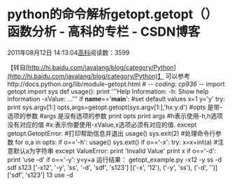 
# python的命令解析getopt.getopt（）函数分析 - 高科的专栏 - CSDN博客

2011年08月12日 14:13:04[高科](https://me.csdn.net/pbymw8iwm)阅读数：3599


【转自[http://hi.baidu.com/javalang/blog/category/Python](http://hi.baidu.com/javalang/blog/category/Python)】
可以参考http://docs.python.org/lib/module-getopt.html
\# -*- coding: cp936 -*-
import getopt
import sys
def usage():
print '''Help Information:
-h: Show help information
-xValue:
...'''
if __name__=='__main__':
\#set default values
x=1
y='y'
try:
print sys.argv[1:]
opts,args=getopt.getopt(sys.argv[1:],'hx:y:d')
\#opts 是带-选项的参数
\#args 是没有选项的参数
print opts
print args
\#h表示使用-h,h选项没有对应的值
\#x:表示你要使用-xValue,x选项必须有对应的值.
except getopt.GetoptError:
\#打印帮助信息并退出
usage()
sys.exit(2)
\#处理命令行参数
for o,a in opts:
if o=='-h':
usage()
sys.exit()
if o=='-x':
try:
x=x+int(a) \#注意默认a为字符串
except ValueError:
print 'Invalid Value'
print x
if o=='-d':
print 'use -d'
if o=='-y':
y=y+a
运行结果：
getopt_example.py -x12 -y ss -d sdf s123
['-x12', '-y', 'ss', '-d', 'sdf', 's123']
[('-x', '12'), ('-y', 'ss'), ('-d', '')]
['sdf', 's123']
13
use -d

